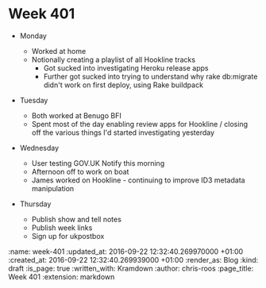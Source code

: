 Week 401
========

* Monday
  * Worked at home
  * Notionally creating a playlist of all Hookline tracks
    * Got sucked into investigating Heroku release apps
    * Further got sucked into trying to understand why rake db:migrate didn't work on first deploy, using Rake buildpack

* Tuesday
  * Both worked at Benugo BFI
  * Spent most of the day enabling review apps for Hookline / closing off the various things I'd started investigating yesterday

* Wednesday
  * User testing GOV.UK Notify this morning
  * Afternoon off to work on boat
  * James worked on Hookline - continuing to improve ID3 metadata manipulation

* Thursday
  * Publish show and tell notes
  * Publish week links
  * Sign up for ukpostbox

:name: week-401
:updated_at: 2016-09-22 12:32:40.269970000 +01:00
:created_at: 2016-09-22 12:32:40.269939000 +01:00
:render_as: Blog
:kind: draft
:is_page: true
:written_with: Kramdown
:author: chris-roos
:page_title: Week 401
:extension: markdown
